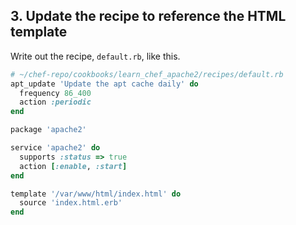## 3. Update the recipe to reference the HTML template

Write out the recipe, <code class="file-path">default.rb</code>, like this.

```ruby
# ~/chef-repo/cookbooks/learn_chef_apache2/recipes/default.rb
apt_update 'Update the apt cache daily' do
  frequency 86_400
  action :periodic
end

package 'apache2'

service 'apache2' do
  supports :status => true
  action [:enable, :start]
end

template '/var/www/html/index.html' do
  source 'index.html.erb'
end
```
